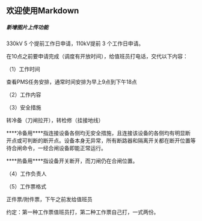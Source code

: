 ## 欢迎使用Markdown

##### 新增图片上传功能

330kV 5 个提前工作日申请，110kV提前 3 个工作日申请。

在10点之前要申请完成（调度有开放时间），给值班员打电话，交代以下内容：

（1）工作时间

查看PMS任务安排，通常时间安排为早上9点到下午18点

（2）工作内容

（3）安全措施

转冷备（刀闸拉开），转检修（挂接地线）

***\*冷备用\****指连接设备各侧均无安全措施，且连接该设备的各侧均有明显断开点或可判断的断开点。设备本身无异常，所有断路器和隔离开关都在断开位置等待合闸命令，一经合闸设备即能正常运行。

***\*热备用\****指设备开关断开，而刀闸仍在合闸位置。

（4）工作负责人

（5）工作票格式

正件票/附件票，下午之前发给值班员

约定：第一种工作票值班员打，第二种工作票自己打，一式两份。
